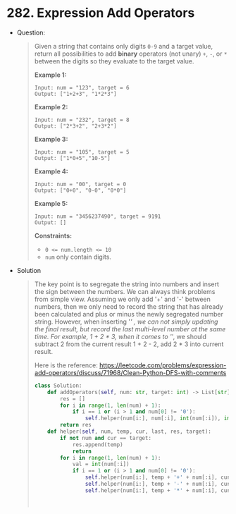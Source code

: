 # 282. Expression Add Operators

- Question:

  > Given a string that contains only digits `0-9` and a target value, return all possibilities to add **binary** operators (not unary) `+`, `-`, or `*` between the digits so they evaluate to the target value.
  >
  > **Example 1:**
  >
  > ```
  > Input: num = "123", target = 6
  > Output: ["1+2+3", "1*2*3"] 
  > ```
  >
  > **Example 2:**
  >
  > ```
  > Input: num = "232", target = 8
  > Output: ["2*3+2", "2+3*2"]
  > ```
  >
  > **Example 3:**
  >
  > ```
  > Input: num = "105", target = 5
  > Output: ["1*0+5","10-5"]
  > ```
  >
  > **Example 4:**
  >
  > ```
  > Input: num = "00", target = 0
  > Output: ["0+0", "0-0", "0*0"]
  > ```
  >
  > **Example 5:**
  >
  > ```
  > Input: num = "3456237490", target = 9191
  > Output: []
  > ```
  >
  >  
  >
  > **Constraints:**
  >
  > - `0 <= num.length <= 10`
  > - `num` only contain digits.

- Solution

  > The key point is to segregate the string into numbers and insert the sign between the numbers. We can always think problems from simple view. Assuming we only add '+' and '-' between numbers,  then we only need to record the string that has already been calculated and plus or minus the newly segregated number string.  However, when inserting '*' , we can not simply updating the final result, but record the last multi-level number at the same time. For example, 1 + 2 * 3, when it comes to '*', we should subtract 2 from the current result 1 + 2 - 2, add 2 * 3 into current result.
  >
  > Here is the reference: https://leetcode.com/problems/expression-add-operators/discuss/71968/Clean-Python-DFS-with-comments
  >
  > ```python
  > class Solution:
  >     def addOperators(self, num: str, target: int) -> List[str]:
  >         res = []
  >         for i in range(1, len(num) + 1):
  >             if i == 1 or (i > 1 and num[0] != '0'):
  >                 self.helper(num[i:], num[:i], int(num[:i]), int(num[:i]), res, target)
  >         return res
  >     def helper(self, num, temp, cur, last, res, target):
  >         if not num and cur == target:
  >             res.append(temp)
  >             return
  >         for i in range(1, len(num) + 1):
  >             val = int(num[:i])
  >             if i == 1 or (i > 1 and num[0] != '0'):
  >                 self.helper(num[i:], temp + '+' + num[:i], cur + val, val, res, target)
  >                 self.helper(num[i:], temp + '-' + num[:i], cur - val, -val, res, target)
  >                 self.helper(num[i:], temp + '*' + num[:i], cur - last + last * val, last * val, res, target)
  >                 
  >         
  > ```

  

